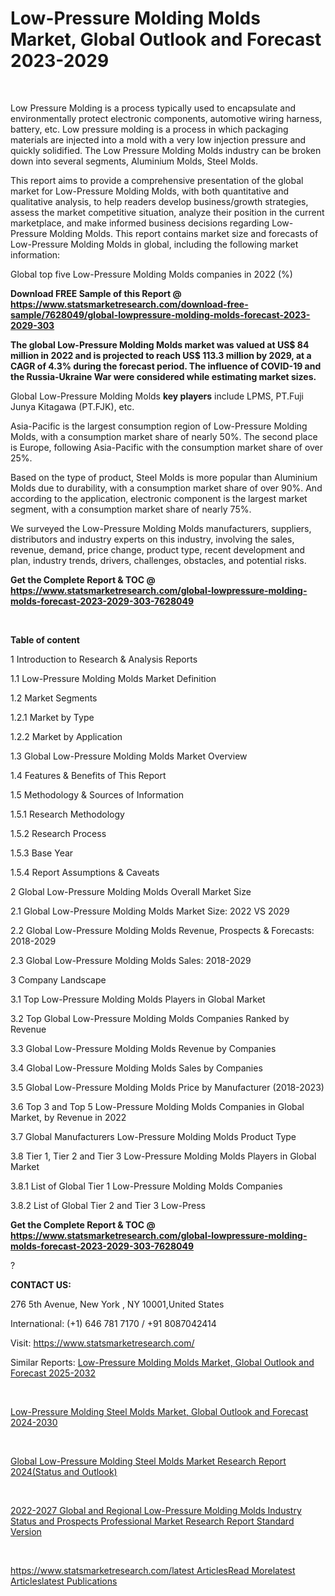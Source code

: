 <h1>Low-Pressure Molding Molds Market, Global Outlook and Forecast 2023-2029</h1><br/><p>Low Pressure Molding is a process typically used to encapsulate and environmentally protect electronic components, automotive wiring harness, battery, etc. Low pressure molding is a process in which packaging materials are injected into a mold with a very low injection pressure and quickly solidified. The Low Pressure Molding Molds industry can be broken down into several segments, Aluminium Molds, Steel Molds.</p>
 
 
 
 <p>This report aims to provide a comprehensive presentation of the global market for Low-Pressure Molding Molds, with both quantitative and qualitative analysis, to help readers develop business/growth strategies, assess the market competitive situation, analyze their position in the current marketplace, and make informed business decisions regarding Low-Pressure Molding Molds. This report contains market size and forecasts of Low-Pressure Molding Molds in global, including the following market information:</p>
 
 
 
 <p>Global top five Low-Pressure Molding Molds companies in 2022 (%)</p>
 
 
 
 <p><strong>Download FREE Sample of this Report @ <a href="https://www.statsmarketresearch.com/download-free-sample/7628049/global-lowpressure-molding-molds-forecast-2023-2029-303">https://www.statsmarketresearch.com/download-free-sample/7628049/global-lowpressure-molding-molds-forecast-2023-2029-303</a></strong></p>
 
 
 
 <p><strong>The global Low-Pressure Molding Molds market was valued at US$ 84 million in 2022 and is projected to reach US$ 113.3 million by 2029, at a <strong>CAGR</strong> of 4.3% during the forecast period. The influence of COVID-19 and the Russia-Ukraine War were considered while estimating market sizes.</strong></p>
 
 
 
 <p>Global Low-Pressure Molding Molds <strong>key players</strong> include LPMS, PT.Fuji Junya Kitagawa (PT.FJK), etc.</p>
 
 
 
 <p>Asia-Pacific is the largest consumption region of Low-Pressure Molding Molds, with a consumption market share of nearly 50%. The second place is Europe, following Asia-Pacific with the consumption market share of over 25%.</p>
 
 
 
 <p>Based on the type of product, Steel Molds is more popular than Aluminium Molds due to durability, with a consumption market share of over 90%. And according to the application, electronic component is the largest market segment, with a consumption market share of nearly 75%.</p>
 
 
 
 <p>We surveyed the Low-Pressure Molding Molds manufacturers, suppliers, distributors and industry experts on this industry, involving the sales, revenue, demand, price change, product type, recent development and plan, industry trends, drivers, challenges, obstacles, and potential risks.</p>
 
 
 
 <div><b>Get the Complete Report & TOC @ <a href="https://www.statsmarketresearch.com/global-lowpressure-molding-molds-forecast-2023-2029-303-7628049">https://www.statsmarketresearch.com/global-lowpressure-molding-molds-forecast-2023-2029-303-7628049</a></b></div>
 
 
 
 <p><br />
 
 <b>Table of content</b></p>
 
 
 
 <p>1 Introduction to Research & Analysis Reports<br />
 
 1.1 Low-Pressure Molding Molds Market Definition<br />
 
 1.2 Market Segments<br />
 
 1.2.1 Market by Type<br />
 
 1.2.2 Market by Application<br />
 
 1.3 Global Low-Pressure Molding Molds Market Overview<br />
 
 1.4 Features & Benefits of This Report<br />
 
 1.5 Methodology & Sources of Information<br />
 
 1.5.1 Research Methodology<br />
 
 1.5.2 Research Process<br />
 
 1.5.3 Base Year<br />
 
 1.5.4 Report Assumptions & Caveats<br />
 
 2 Global Low-Pressure Molding Molds Overall Market Size<br />
 
 2.1 Global Low-Pressure Molding Molds Market Size: 2022 VS 2029<br />
 
 2.2 Global Low-Pressure Molding Molds Revenue, Prospects & Forecasts: 2018-2029<br />
 
 2.3 Global Low-Pressure Molding Molds Sales: 2018-2029<br />
 
 3 Company Landscape<br />
 
 3.1 Top Low-Pressure Molding Molds Players in Global Market<br />
 
 3.2 Top Global Low-Pressure Molding Molds Companies Ranked by Revenue<br />
 
 3.3 Global Low-Pressure Molding Molds Revenue by Companies<br />
 
 3.4 Global Low-Pressure Molding Molds Sales by Companies<br />
 
 3.5 Global Low-Pressure Molding Molds Price by Manufacturer (2018-2023)<br />
 
 3.6 Top 3 and Top 5 Low-Pressure Molding Molds Companies in Global Market, by Revenue in 2022<br />
 
 3.7 Global Manufacturers Low-Pressure Molding Molds Product Type<br />
 
 3.8 Tier 1, Tier 2 and Tier 3 Low-Pressure Molding Molds Players in Global Market<br />
 
 3.8.1 List of Global Tier 1 Low-Pressure Molding Molds Companies<br />
 
 3.8.2 List of Global Tier 2 and Tier 3 Low-Press</p>
 
 
 
 <div><b>Get the Complete Report & TOC @ <a href="https://www.statsmarketresearch.com/global-lowpressure-molding-molds-forecast-2023-2029-303-7628049">https://www.statsmarketresearch.com/global-lowpressure-molding-molds-forecast-2023-2029-303-7628049</a></b></div>
 
 
 
 <p>? </p>
 
 
 
 <p><b>CONTACT US:</b><br />
 
 276 5th Avenue, New York , NY 10001,United States<br />
 
 International: (+1) 646 781 7170 / +91 8087042414<br />
 
 Visit: <a href="https://www.statsmarketresearch.com/">https://www.statsmarketresearch.com/</a><br />
 
 Similar Reports: <a href="https://www.statsmarketresearch.com/global-lowpressure-molding-molds-forecast-2023-2029-303-7628049">Low-Pressure Molding Molds Market, Global Outlook and Forecast 2025-2032</a><br />
 
 <br />
 
 <a href="https://www.statsmarketresearch.com/global-lowpressure-molding-molds-forecast-2023-2029-303-7628049">Low-Pressure Molding Steel Molds Market, Global Outlook and Forecast 2024-2030</a><br />
 
 <br />
 
 <a href="https://www.statsmarketresearch.com/global-lowpressure-molding-molds-forecast-2023-2029-303-7628049">Global Low-Pressure Molding Steel Molds Market Research Report 2024(Status and Outlook)</a><br />
 
 <br />
 
 <a href="https://www.statsmarketresearch.com/global-lowpressure-molding-molds-forecast-2023-2029-303-7628049">2022-2027 Global and Regional Low-Pressure Molding Molds Industry Status and Prospects Professional Market Research Report Standard Version</a><br />
 
 <br />
 
 <a href="https://gyeongbokgung.com">https://www.statsmarketresearch.com/</a><a href="https://hallyeomaritime.com">latest Articles</a><a href="https://jingwansa.com">Read More</a><a href="https://nguoiviet.jp/">latest Articles</a><a href="https://www.intelmarketresearch.com/">latest Publications</a></p>
